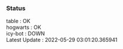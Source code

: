 ### Status


table : OK  
hogwarts : OK  
icy-bot : DOWN  
Latest Update : 2022-05-29 03:01:20.365941
